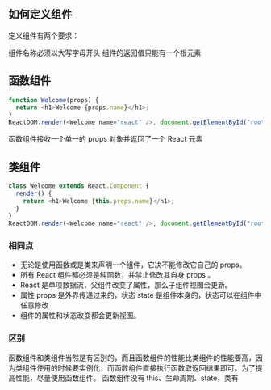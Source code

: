 ## 如何定义组件

定义组件有两个要求：

组件名称必须以大写字母开头
组件的返回值只能有一个根元素

## 函数组件

```javascript
function Welcome(props) {
  return <h1>Welcome {props.name}</h1>;
}
ReactDOM.render(<Welcome name="react" />, document.getElementById("root"));
```

函数组件接收一个单一的 props 对象并返回了一个 React 元素

## 类组件

```javascript
class Welcome extends React.Component {
  render() {
    return <h1>Welcome {this.props.name}</h1>;
  }
}
ReactDOM.render(<Welcome name="react" />, document.getElementById("root"));
```

### 相同点

- 无论是使用函数或是类来声明一个组件，它决不能修改它自己的 props。
- 所有 React 组件都必须是纯函数，并禁止修改其自身 props 。
- React 是单项数据流，父组件改变了属性，那么子组件视图会更新。
- 属性 props 是外界传递过来的，状态 state 是组件本身的，状态可以在组件中任意修改
- 组件的属性和状态改变都会更新视图。

### 区别

函数组件和类组件当然是有区别的，而且函数组件的性能比类组件的性能要高，因为类组件使用的时候要实例化，而函数组件直接执行函数取返回结果即可。为了提高性能，尽量使用函数组件。
函数组件没有 this、生命周期、state，类有
